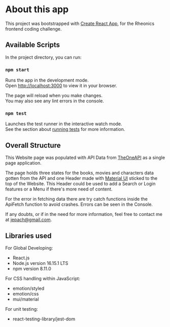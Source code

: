 # About this app

This project was bootstrapped with [Create React App](https://github.com/facebook/create-react-app), for the Rheonics frontend coding challenge.

## Available Scripts

In the project directory, you can run:

### `npm start`

Runs the app in the development mode.\
Open [http://localhost:3000](http://localhost:3000) to view it in your browser.

The page will reload when you make changes.\
You may also see any lint errors in the console.

### `npm test`

Launches the test runner in the interactive watch mode.\
See the section about [running tests](https://facebook.github.io/create-react-app/docs/running-tests) for more information.

## Overall Structure
This Website page was populated with API Data from [TheOneAPI](https://the-one-api.dev/) as a single page application.

The page holds three states for the books, movies and characters data gotten from the API and one Header made with [Material UI](https://mui.com/) sticked to the top of the Website. This Header could be used to add a Search or Login features or a Menu if there's more need of content.

For the error in fetching data there are try catch functions inside the ApiFetch function to avoid crashes. Errors can be seen in the Console.

If any doubts, or if in the need for more information, feel free to contact me at jepach@gmail.com.

## Libraries used

For Global Developing:
- React.js
- Node.js version 16.15.1 LTS
- npm version 8.11.0

For CSS handling within JavaScript:
- emotion/styled
- emotion/css
- mui/material

For unit testing:
- react-testing-library/jest-dom
